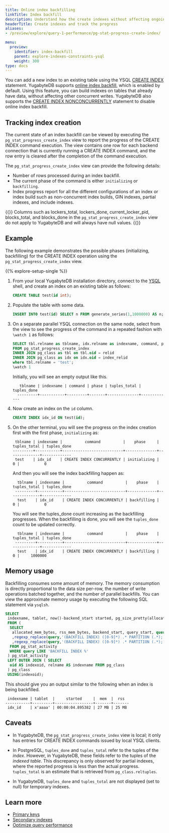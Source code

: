 ```yaml
---
title: Online index backfilling
linkTitle: Index backfill
description: Understand how the create indexes without affecting ongoing queries
headerTitle: Create indexes and track the progress
aliases:
- /preview/explore/query-1-performance/pg-stat-progress-create-index/

menu:
  preview:
    identifier: index-backfill
    parent: explore-indexes-constraints-ysql
    weight: 300
type: docs
---
```


You can add a new index to an existing table using the YSQL [CREATE INDEX](../../../../api/ysql/the-sql-language/statements/ddl_create_index/#semantics) statement. YugabyteDB supports [online index backfill](https://github.com/yugabyte/yugabyte-db/blob/master/architecture/design/online-index-backfill.md), which is enabled by default. Using this feature, you can build indexes on tables that already have data, without affecting other concurrent writes. YugabyteDB also supports the [CREATE INDEX NONCONCURRENTLY](../../../../api/ysql/the-sql-language/statements/ddl_create_index/#nonconcurrently) statement to disable online index backfill.

## Tracking index creation

The current state of an index backfill can be viewed by executing the `pg_stat_progress_create_index` view to report the progress of the CREATE INDEX command execution. The view contains one row for each backend connection that is currently running a CREATE INDEX command, and the row entry is cleared after the completion of the command execution.

The `pg_stat_progress_create_index` view can provide the following details:

- Number of rows processed during an index backfill.
- The current phase of the command is either `initializing` or `backfilling`.
- Index progress report for all the different configurations of an index or index build such as non-concurrent index builds, GIN indexes, partial indexes, and include indexes.

{{<note>}}
Columns such as lockers_total, lockers_done, current_locker_pid, blocks_total, and blocks_done in the `pg_stat_progress_create_index` view do not apply to YugabyteDB and will always have null values.
{{</note>}}

## Example

The following example demonstrates the possible phases (initializing, backfilling) for the CREATE INDEX operation using the `pg_stat_progress_create_index` view.

{{% explore-setup-single %}}

1. From your local YugabyteDB installation directory, connect to the [YSQL](../../../admin/ysqlsh/) shell, and create an index on an existing table as follows:

    ```sql
    CREATE TABLE test(id int);
    ```

1. Populate the table with some data.

    ```sql
    INSERT INTO test(id) SELECT n FROM generate_series(1,1000000) AS n;
    ```

1. On a separate parallel YSQL connection on the same node, select from the view to see the progress of the command in a repeated fashion with `\watch 1` as follows:

    ```sql
    SELECT tbl.relname as tblname, idx.relname as indexname, command, phase, tuples_total, tuples_done
    FROM pg_stat_progress_create_index
    INNER JOIN pg_class as tbl on tbl.oid = relid
    INNER JOIN pg_class as idx on idx.oid = index_relid
    where tbl.relname = 'test';
    \watch 1
    ```

    Initially, you will see an empty output like this.

    ```output
       tblname | indexname | command | phase | tuples_total | tuples_done
      ---------+-----------+---------+-------+--------------+-------------
    ```

1. Now create an index on the `id` column.

    ```sql
    CREATE INDEX idx_id ON test(id);
    ```

1. On the other terminal, you will see the progress on the index creation first with the first phase, `initializing` as:

    ```tablegen
     tblname | indexname |          command          |    phase     | tuples_total | tuples_done
    ---------+-----------+---------------------------+--------------+--------------+-------------
     test    | idx_id    | CREATE INDEX CONCURRENTLY | initializing |            0 |           0
    ```

    And then you will see the index backfilling happen as:

    ```tablegen
      tblname | indexname |          command          |    phase    | tuples_total | tuples_done
     ---------+-----------+---------------------------+-------------+--------------+-------------
      test    | idx_id    | CREATE INDEX CONCURRENTLY | backfilling |            0 |           0
    ```

    You will see the tuples_done count increasing as the backfilling progresses. When the backfilling is done, you will see the `tuples_done` count to be updated correctly.

    ```tablegen
      tblname | indexname |          command          |    phase    | tuples_total | tuples_done
     ---------+-----------+---------------------------+-------------+--------------+-------------
      test    | idx_id    | CREATE INDEX CONCURRENTLY | backfilling |            0 |     1000000
    ```

## Memory usage

Backfilling consumes some amount of memory. The memory consumption is directly proportional to the data size per-row, the number of write operations batched together, and the number of parallel backfills. You can view the approximate memory usage by executing the following SQL statement via `ysqlsh`.

```sql
SELECT
 indexname, tablet, now()-backend_start started, pg_size_pretty(allocated_mem_bytes) mem, pg_size_pretty(rss_mem_bytes) rss
 FROM (
  SELECT
   allocated_mem_bytes, rss_mem_bytes, backend_start, query_start, query
   ,regexp_replace(query,'(BACKFILL INDEX) ([0-9]*) .* PARTITION (.*);','\2')::oid  AS indexoid
   ,regexp_replace(query,'(BACKFILL INDEX) ([0-9]*) .* PARTITION (.*);','\3')::text AS tablet
  FROM pg_stat_activity
  WHERE query LIKE 'BACKFILL INDEX %'
 ) pg_stat_activity
 LEFT OUTER JOIN ( SELECT
  oid AS indexoid, relname AS indexname FROM pg_class
 ) pg_class
 USING(indexoid);
```

This should give you an output similar to the following when an index is being backfilled.

```tablegen
 indexname | tablet  |     started     |  mem  |  rss
-----------+---------+-----------------+-------+-------
 idx_id    | x'aaaa' | 00:00:04.895382 | 27 MB | 25 MB
```

## Caveats

- In YugabyteDB, the `pg_stat_progress_create_index` view is local; it only has entries for CREATE INDEX commands issued by local YSQL clients.

- In PostgreSQL, `tuples_done` and `tuples_total` refer to the tuples of the _index_. However, in YugabyteDB, these fields refer to the tuples of the _indexed table_. This discrepancy is only observed for partial indexes, where the reported progress is less than the actual progress. `tuples_total` is an estimate that is retrieved from `pg_class.reltuples`.

- In YugabyteDB, `tuples_done` and `tuples_total` are not displayed (set to null) for temporary indexes.

## Learn more

- [Primary keys](../primary-key-ysql/)
- [Secondary indexes](../secondary-indexes-ysql)
- [Optimize query performance](../../../query-1-performance)
